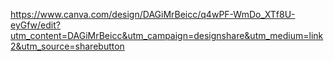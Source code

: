 https://www.canva.com/design/DAGiMrBeicc/q4wPF-WmDo_XTf8U-eyGfw/edit?utm_content=DAGiMrBeicc&utm_campaign=designshare&utm_medium=link2&utm_source=sharebutton
